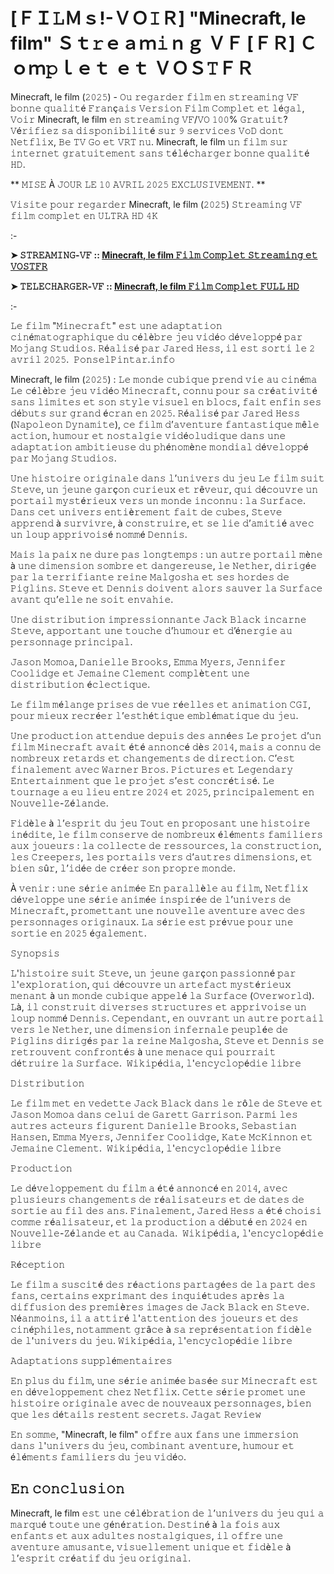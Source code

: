 # [ＦＩ𝙻Ｍｓ!-ＶＯ𝙸Ｒ] "Minecraft, le film" Ｓｔ𝚛ｅａｍ𝚒ｎｇ ＶＦ [ＦＲ] Ｃｏｍ𝚙ｌｅｔ ｅｔ ＶＯＳ𝚃ＦＲ 

Minecraft, le film (𝟸𝟶𝟸𝟻) - 𝙾𝚞 𝚛𝚎𝚐𝚊𝚛𝚍𝚎𝚛 𝚏𝚒𝚕𝚖 𝚎𝚗 𝚜𝚝𝚛𝚎𝚊𝚖𝚒𝚗𝚐 𝚅𝙵 𝚋𝚘𝚗𝚗𝚎 𝚚𝚞𝚊𝚕𝚒𝚝é 𝙵𝚛𝚊𝚗ç𝚊𝚒𝚜 𝚅𝚎𝚛𝚜𝚒𝚘𝚗 𝙵𝚒𝚕𝚖 𝙲𝚘𝚖𝚙𝚕𝚎𝚝 𝚎𝚝 𝚕é𝚐𝚊𝚕, 𝚅𝚘𝚒𝚛 Minecraft, le film 𝚎𝚗 𝚜𝚝𝚛𝚎𝚊𝚖𝚒𝚗𝚐 𝚅𝙵/𝚅𝙾 𝟷𝟶𝟶% 𝙶𝚛𝚊𝚝𝚞𝚒𝚝? 𝚅é𝚛𝚒𝚏𝚒𝚎𝚣 𝚜𝚊 𝚍𝚒𝚜𝚙𝚘𝚗𝚒𝚋𝚒𝚕𝚒𝚝é 𝚜𝚞𝚛 𝟿 𝚜𝚎𝚛𝚟𝚒𝚌𝚎𝚜 𝚅𝚘𝙳 𝚍𝚘𝚗𝚝 𝙽𝚎𝚝𝚏𝚕𝚒𝚡, 𝙱𝚎 𝚃𝚅 𝙶𝚘 𝚎𝚝 𝚅𝚁𝚃 𝚗𝚞. Minecraft, le film 𝚞𝚗 𝚏𝚒𝚕𝚖 𝚜𝚞𝚛 𝚒𝚗𝚝𝚎𝚛𝚗𝚎𝚝 𝚐𝚛𝚊𝚝𝚞𝚒𝚝𝚎𝚖𝚎𝚗𝚝 𝚜𝚊𝚗𝚜 𝚝é𝚕é𝚌𝚑𝚊𝚛𝚐𝚎𝚛 𝚋𝚘𝚗𝚗𝚎 𝚚𝚞𝚊𝚕𝚒𝚝é 𝙷𝙳.

** 𝙼𝙸𝚂𝙴 À 𝙹𝙾𝚄𝚁 𝙻𝙴 𝟷𝟶 𝙰𝚅𝚁𝙸𝙻 𝟸𝟶𝟸𝟻 𝙴𝚇𝙲𝙻𝚄𝚂𝙸𝚅𝙴𝙼𝙴𝙽𝚃. **

𝚅𝚒𝚜𝚒𝚝𝚎 𝚙𝚘𝚞𝚛 𝚛𝚎𝚐𝚊𝚛𝚍𝚎𝚛 Minecraft, le film (𝟸𝟶𝟸𝟻) 𝚂𝚝𝚛𝚎𝚊𝚖𝚒𝚗𝚐 𝚅𝙵 𝚏𝚒𝚕𝚖 𝚌𝚘𝚖𝚙𝚕𝚎𝚝 𝚎𝚗 𝚄𝙻𝚃𝚁𝙰 𝙷𝙳 𝟺𝙺

:-

**➤ 𝚂𝚃𝚁𝙴𝙰𝙼𝙸𝙽𝙶-𝚅𝙵 :: [Minecraft, le film 𝙵𝚒𝚕𝚖 𝙲𝚘𝚖𝚙𝚕𝚎𝚝 𝚂𝚝𝚛𝚎𝚊𝚖𝚒𝚗𝚐 𝚎𝚝 𝚅𝙾𝚂𝚃𝙵𝚁](https://tinyurl.com/5caxw4kb)**

**➤ 𝚃𝙴𝙻𝙴𝙲𝙷𝙰𝚁𝙶𝙴𝚁-𝚅𝙵 :: [Minecraft, le film 𝙵𝚒𝚕𝚖 𝙲𝚘𝚖𝚙𝚕𝚎𝚝 𝙵𝚄𝙻𝙻 𝙷𝙳](https://tinyurl.com/5caxw4kb)**

:-

𝙻𝚎 𝚏𝚒𝚕𝚖 "𝙼𝚒𝚗𝚎𝚌𝚛𝚊𝚏𝚝" 𝚎𝚜𝚝 𝚞𝚗𝚎 𝚊𝚍𝚊𝚙𝚝𝚊𝚝𝚒𝚘𝚗 𝚌𝚒𝚗é𝚖𝚊𝚝𝚘𝚐𝚛𝚊𝚙𝚑𝚒𝚚𝚞𝚎 𝚍𝚞 𝚌é𝚕è𝚋𝚛𝚎 𝚓𝚎𝚞 𝚟𝚒𝚍é𝚘 𝚍é𝚟𝚎𝚕𝚘𝚙𝚙é 𝚙𝚊𝚛 𝙼𝚘𝚓𝚊𝚗𝚐 𝚂𝚝𝚞𝚍𝚒𝚘𝚜. 𝚁é𝚊𝚕𝚒𝚜é 𝚙𝚊𝚛 𝙹𝚊𝚛𝚎𝚍 𝙷𝚎𝚜𝚜, 𝚒𝚕 𝚎𝚜𝚝 𝚜𝚘𝚛𝚝𝚒 𝚕𝚎 𝟸 𝚊𝚟𝚛𝚒𝚕 𝟸𝟶𝟸𝟻. ​
𝙿𝚘𝚗𝚜𝚎𝚕𝙿𝚒𝚗𝚝𝚊𝚛.𝚒𝚗𝚏𝚘

Minecraft, le film (𝟸𝟶𝟸𝟻) : 𝙻𝚎 𝚖𝚘𝚗𝚍𝚎 𝚌𝚞𝚋𝚒𝚚𝚞𝚎 𝚙𝚛𝚎𝚗𝚍 𝚟𝚒𝚎 𝚊𝚞 𝚌𝚒𝚗é𝚖𝚊
𝙻𝚎 𝚌é𝚕è𝚋𝚛𝚎 𝚓𝚎𝚞 𝚟𝚒𝚍é𝚘 𝙼𝚒𝚗𝚎𝚌𝚛𝚊𝚏𝚝, 𝚌𝚘𝚗𝚗𝚞 𝚙𝚘𝚞𝚛 𝚜𝚊 𝚌𝚛é𝚊𝚝𝚒𝚟𝚒𝚝é 𝚜𝚊𝚗𝚜 𝚕𝚒𝚖𝚒𝚝𝚎𝚜 𝚎𝚝 𝚜𝚘𝚗 𝚜𝚝𝚢𝚕𝚎 𝚟𝚒𝚜𝚞𝚎𝚕 𝚎𝚗 𝚋𝚕𝚘𝚌𝚜, 𝚏𝚊𝚒𝚝 𝚎𝚗𝚏𝚒𝚗 𝚜𝚎𝚜 𝚍é𝚋𝚞𝚝𝚜 𝚜𝚞𝚛 𝚐𝚛𝚊𝚗𝚍 é𝚌𝚛𝚊𝚗 𝚎𝚗 𝟸𝟶𝟸𝟻. 𝚁é𝚊𝚕𝚒𝚜é 𝚙𝚊𝚛 𝙹𝚊𝚛𝚎𝚍 𝙷𝚎𝚜𝚜 (𝙽𝚊𝚙𝚘𝚕𝚎𝚘𝚗 𝙳𝚢𝚗𝚊𝚖𝚒𝚝𝚎), 𝚌𝚎 𝚏𝚒𝚕𝚖 𝚍’𝚊𝚟𝚎𝚗𝚝𝚞𝚛𝚎 𝚏𝚊𝚗𝚝𝚊𝚜𝚝𝚒𝚚𝚞𝚎 𝚖ê𝚕𝚎 𝚊𝚌𝚝𝚒𝚘𝚗, 𝚑𝚞𝚖𝚘𝚞𝚛 𝚎𝚝 𝚗𝚘𝚜𝚝𝚊𝚕𝚐𝚒𝚎 𝚟𝚒𝚍é𝚘𝚕𝚞𝚍𝚒𝚚𝚞𝚎 𝚍𝚊𝚗𝚜 𝚞𝚗𝚎 𝚊𝚍𝚊𝚙𝚝𝚊𝚝𝚒𝚘𝚗 𝚊𝚖𝚋𝚒𝚝𝚒𝚎𝚞𝚜𝚎 𝚍𝚞 𝚙𝚑é𝚗𝚘𝚖è𝚗𝚎 𝚖𝚘𝚗𝚍𝚒𝚊𝚕 𝚍é𝚟𝚎𝚕𝚘𝚙𝚙é 𝚙𝚊𝚛 𝙼𝚘𝚓𝚊𝚗𝚐 𝚂𝚝𝚞𝚍𝚒𝚘𝚜.

𝚄𝚗𝚎 𝚑𝚒𝚜𝚝𝚘𝚒𝚛𝚎 𝚘𝚛𝚒𝚐𝚒𝚗𝚊𝚕𝚎 𝚍𝚊𝚗𝚜 𝚕’𝚞𝚗𝚒𝚟𝚎𝚛𝚜 𝚍𝚞 𝚓𝚎𝚞
𝙻𝚎 𝚏𝚒𝚕𝚖 𝚜𝚞𝚒𝚝 𝚂𝚝𝚎𝚟𝚎, 𝚞𝚗 𝚓𝚎𝚞𝚗𝚎 𝚐𝚊𝚛ç𝚘𝚗 𝚌𝚞𝚛𝚒𝚎𝚞𝚡 𝚎𝚝 𝚛ê𝚟𝚎𝚞𝚛, 𝚚𝚞𝚒 𝚍é𝚌𝚘𝚞𝚟𝚛𝚎 𝚞𝚗 𝚙𝚘𝚛𝚝𝚊𝚒𝚕 𝚖𝚢𝚜𝚝é𝚛𝚒𝚎𝚞𝚡 𝚟𝚎𝚛𝚜 𝚞𝚗 𝚖𝚘𝚗𝚍𝚎 𝚒𝚗𝚌𝚘𝚗𝚗𝚞 : 𝚕𝚊 𝚂𝚞𝚛𝚏𝚊𝚌𝚎. 𝙳𝚊𝚗𝚜 𝚌𝚎𝚝 𝚞𝚗𝚒𝚟𝚎𝚛𝚜 𝚎𝚗𝚝𝚒è𝚛𝚎𝚖𝚎𝚗𝚝 𝚏𝚊𝚒𝚝 𝚍𝚎 𝚌𝚞𝚋𝚎𝚜, 𝚂𝚝𝚎𝚟𝚎 𝚊𝚙𝚙𝚛𝚎𝚗𝚍 à 𝚜𝚞𝚛𝚟𝚒𝚟𝚛𝚎, à 𝚌𝚘𝚗𝚜𝚝𝚛𝚞𝚒𝚛𝚎, 𝚎𝚝 𝚜𝚎 𝚕𝚒𝚎 𝚍’𝚊𝚖𝚒𝚝𝚒é 𝚊𝚟𝚎𝚌 𝚞𝚗 𝚕𝚘𝚞𝚙 𝚊𝚙𝚙𝚛𝚒𝚟𝚘𝚒𝚜é 𝚗𝚘𝚖𝚖é 𝙳𝚎𝚗𝚗𝚒𝚜.

𝙼𝚊𝚒𝚜 𝚕𝚊 𝚙𝚊𝚒𝚡 𝚗𝚎 𝚍𝚞𝚛𝚎 𝚙𝚊𝚜 𝚕𝚘𝚗𝚐𝚝𝚎𝚖𝚙𝚜 : 𝚞𝚗 𝚊𝚞𝚝𝚛𝚎 𝚙𝚘𝚛𝚝𝚊𝚒𝚕 𝚖è𝚗𝚎 à 𝚞𝚗𝚎 𝚍𝚒𝚖𝚎𝚗𝚜𝚒𝚘𝚗 𝚜𝚘𝚖𝚋𝚛𝚎 𝚎𝚝 𝚍𝚊𝚗𝚐𝚎𝚛𝚎𝚞𝚜𝚎, 𝚕𝚎 𝙽𝚎𝚝𝚑𝚎𝚛, 𝚍𝚒𝚛𝚒𝚐é𝚎 𝚙𝚊𝚛 𝚕𝚊 𝚝𝚎𝚛𝚛𝚒𝚏𝚒𝚊𝚗𝚝𝚎 𝚛𝚎𝚒𝚗𝚎 𝙼𝚊𝚕𝚐𝚘𝚜𝚑𝚊 𝚎𝚝 𝚜𝚎𝚜 𝚑𝚘𝚛𝚍𝚎𝚜 𝚍𝚎 𝙿𝚒𝚐𝚕𝚒𝚗𝚜. 𝚂𝚝𝚎𝚟𝚎 𝚎𝚝 𝙳𝚎𝚗𝚗𝚒𝚜 𝚍𝚘𝚒𝚟𝚎𝚗𝚝 𝚊𝚕𝚘𝚛𝚜 𝚜𝚊𝚞𝚟𝚎𝚛 𝚕𝚊 𝚂𝚞𝚛𝚏𝚊𝚌𝚎 𝚊𝚟𝚊𝚗𝚝 𝚚𝚞’𝚎𝚕𝚕𝚎 𝚗𝚎 𝚜𝚘𝚒𝚝 𝚎𝚗𝚟𝚊𝚑𝚒𝚎.

𝚄𝚗𝚎 𝚍𝚒𝚜𝚝𝚛𝚒𝚋𝚞𝚝𝚒𝚘𝚗 𝚒𝚖𝚙𝚛𝚎𝚜𝚜𝚒𝚘𝚗𝚗𝚊𝚗𝚝𝚎
𝙹𝚊𝚌𝚔 𝙱𝚕𝚊𝚌𝚔 𝚒𝚗𝚌𝚊𝚛𝚗𝚎 𝚂𝚝𝚎𝚟𝚎, 𝚊𝚙𝚙𝚘𝚛𝚝𝚊𝚗𝚝 𝚞𝚗𝚎 𝚝𝚘𝚞𝚌𝚑𝚎 𝚍’𝚑𝚞𝚖𝚘𝚞𝚛 𝚎𝚝 𝚍’é𝚗𝚎𝚛𝚐𝚒𝚎 𝚊𝚞 𝚙𝚎𝚛𝚜𝚘𝚗𝚗𝚊𝚐𝚎 𝚙𝚛𝚒𝚗𝚌𝚒𝚙𝚊𝚕.

𝙹𝚊𝚜𝚘𝚗 𝙼𝚘𝚖𝚘𝚊, 𝙳𝚊𝚗𝚒𝚎𝚕𝚕𝚎 𝙱𝚛𝚘𝚘𝚔𝚜, 𝙴𝚖𝚖𝚊 𝙼𝚢𝚎𝚛𝚜, 𝙹𝚎𝚗𝚗𝚒𝚏𝚎𝚛 𝙲𝚘𝚘𝚕𝚒𝚍𝚐𝚎 𝚎𝚝 𝙹𝚎𝚖𝚊𝚒𝚗𝚎 𝙲𝚕𝚎𝚖𝚎𝚗𝚝 𝚌𝚘𝚖𝚙𝚕è𝚝𝚎𝚗𝚝 𝚞𝚗𝚎 𝚍𝚒𝚜𝚝𝚛𝚒𝚋𝚞𝚝𝚒𝚘𝚗 é𝚌𝚕𝚎𝚌𝚝𝚒𝚚𝚞𝚎.

𝙻𝚎 𝚏𝚒𝚕𝚖 𝚖é𝚕𝚊𝚗𝚐𝚎 𝚙𝚛𝚒𝚜𝚎𝚜 𝚍𝚎 𝚟𝚞𝚎 𝚛é𝚎𝚕𝚕𝚎𝚜 𝚎𝚝 𝚊𝚗𝚒𝚖𝚊𝚝𝚒𝚘𝚗 𝙲𝙶𝙸, 𝚙𝚘𝚞𝚛 𝚖𝚒𝚎𝚞𝚡 𝚛𝚎𝚌𝚛é𝚎𝚛 𝚕’𝚎𝚜𝚝𝚑é𝚝𝚒𝚚𝚞𝚎 𝚎𝚖𝚋𝚕é𝚖𝚊𝚝𝚒𝚚𝚞𝚎 𝚍𝚞 𝚓𝚎𝚞.

𝚄𝚗𝚎 𝚙𝚛𝚘𝚍𝚞𝚌𝚝𝚒𝚘𝚗 𝚊𝚝𝚝𝚎𝚗𝚍𝚞𝚎 𝚍𝚎𝚙𝚞𝚒𝚜 𝚍𝚎𝚜 𝚊𝚗𝚗é𝚎𝚜
𝙻𝚎 𝚙𝚛𝚘𝚓𝚎𝚝 𝚍’𝚞𝚗 𝚏𝚒𝚕𝚖 𝙼𝚒𝚗𝚎𝚌𝚛𝚊𝚏𝚝 𝚊𝚟𝚊𝚒𝚝 é𝚝é 𝚊𝚗𝚗𝚘𝚗𝚌é 𝚍è𝚜 𝟸𝟶𝟷𝟺, 𝚖𝚊𝚒𝚜 𝚊 𝚌𝚘𝚗𝚗𝚞 𝚍𝚎 𝚗𝚘𝚖𝚋𝚛𝚎𝚞𝚡 𝚛𝚎𝚝𝚊𝚛𝚍𝚜 𝚎𝚝 𝚌𝚑𝚊𝚗𝚐𝚎𝚖𝚎𝚗𝚝𝚜 𝚍𝚎 𝚍𝚒𝚛𝚎𝚌𝚝𝚒𝚘𝚗. 𝙲’𝚎𝚜𝚝 𝚏𝚒𝚗𝚊𝚕𝚎𝚖𝚎𝚗𝚝 𝚊𝚟𝚎𝚌 𝚆𝚊𝚛𝚗𝚎𝚛 𝙱𝚛𝚘𝚜. 𝙿𝚒𝚌𝚝𝚞𝚛𝚎𝚜 𝚎𝚝 𝙻𝚎𝚐𝚎𝚗𝚍𝚊𝚛𝚢 𝙴𝚗𝚝𝚎𝚛𝚝𝚊𝚒𝚗𝚖𝚎𝚗𝚝 𝚚𝚞𝚎 𝚕𝚎 𝚙𝚛𝚘𝚓𝚎𝚝 𝚜’𝚎𝚜𝚝 𝚌𝚘𝚗𝚌𝚛é𝚝𝚒𝚜é. 𝙻𝚎 𝚝𝚘𝚞𝚛𝚗𝚊𝚐𝚎 𝚊 𝚎𝚞 𝚕𝚒𝚎𝚞 𝚎𝚗𝚝𝚛𝚎 𝟸𝟶𝟸𝟺 𝚎𝚝 𝟸𝟶𝟸𝟻, 𝚙𝚛𝚒𝚗𝚌𝚒𝚙𝚊𝚕𝚎𝚖𝚎𝚗𝚝 𝚎𝚗 𝙽𝚘𝚞𝚟𝚎𝚕𝚕𝚎-𝚉é𝚕𝚊𝚗𝚍𝚎.

𝙵𝚒𝚍è𝚕𝚎 à 𝚕’𝚎𝚜𝚙𝚛𝚒𝚝 𝚍𝚞 𝚓𝚎𝚞
𝚃𝚘𝚞𝚝 𝚎𝚗 𝚙𝚛𝚘𝚙𝚘𝚜𝚊𝚗𝚝 𝚞𝚗𝚎 𝚑𝚒𝚜𝚝𝚘𝚒𝚛𝚎 𝚒𝚗é𝚍𝚒𝚝𝚎, 𝚕𝚎 𝚏𝚒𝚕𝚖 𝚌𝚘𝚗𝚜𝚎𝚛𝚟𝚎 𝚍𝚎 𝚗𝚘𝚖𝚋𝚛𝚎𝚞𝚡 é𝚕é𝚖𝚎𝚗𝚝𝚜 𝚏𝚊𝚖𝚒𝚕𝚒𝚎𝚛𝚜 𝚊𝚞𝚡 𝚓𝚘𝚞𝚎𝚞𝚛𝚜 : 𝚕𝚊 𝚌𝚘𝚕𝚕𝚎𝚌𝚝𝚎 𝚍𝚎 𝚛𝚎𝚜𝚜𝚘𝚞𝚛𝚌𝚎𝚜, 𝚕𝚊 𝚌𝚘𝚗𝚜𝚝𝚛𝚞𝚌𝚝𝚒𝚘𝚗, 𝚕𝚎𝚜 𝙲𝚛𝚎𝚎𝚙𝚎𝚛𝚜, 𝚕𝚎𝚜 𝚙𝚘𝚛𝚝𝚊𝚒𝚕𝚜 𝚟𝚎𝚛𝚜 𝚍’𝚊𝚞𝚝𝚛𝚎𝚜 𝚍𝚒𝚖𝚎𝚗𝚜𝚒𝚘𝚗𝚜, 𝚎𝚝 𝚋𝚒𝚎𝚗 𝚜û𝚛, 𝚕’𝚒𝚍é𝚎 𝚍𝚎 𝚌𝚛é𝚎𝚛 𝚜𝚘𝚗 𝚙𝚛𝚘𝚙𝚛𝚎 𝚖𝚘𝚗𝚍𝚎.

À 𝚟𝚎𝚗𝚒𝚛 : 𝚞𝚗𝚎 𝚜é𝚛𝚒𝚎 𝚊𝚗𝚒𝚖é𝚎
𝙴𝚗 𝚙𝚊𝚛𝚊𝚕𝚕è𝚕𝚎 𝚊𝚞 𝚏𝚒𝚕𝚖, 𝙽𝚎𝚝𝚏𝚕𝚒𝚡 𝚍é𝚟𝚎𝚕𝚘𝚙𝚙𝚎 𝚞𝚗𝚎 𝚜é𝚛𝚒𝚎 𝚊𝚗𝚒𝚖é𝚎 𝚒𝚗𝚜𝚙𝚒𝚛é𝚎 𝚍𝚎 𝚕’𝚞𝚗𝚒𝚟𝚎𝚛𝚜 𝚍𝚎 𝙼𝚒𝚗𝚎𝚌𝚛𝚊𝚏𝚝, 𝚙𝚛𝚘𝚖𝚎𝚝𝚝𝚊𝚗𝚝 𝚞𝚗𝚎 𝚗𝚘𝚞𝚟𝚎𝚕𝚕𝚎 𝚊𝚟𝚎𝚗𝚝𝚞𝚛𝚎 𝚊𝚟𝚎𝚌 𝚍𝚎𝚜 𝚙𝚎𝚛𝚜𝚘𝚗𝚗𝚊𝚐𝚎𝚜 𝚘𝚛𝚒𝚐𝚒𝚗𝚊𝚞𝚡. 𝙻𝚊 𝚜é𝚛𝚒𝚎 𝚎𝚜𝚝 𝚙𝚛é𝚟𝚞𝚎 𝚙𝚘𝚞𝚛 𝚞𝚗𝚎 𝚜𝚘𝚛𝚝𝚒𝚎 𝚎𝚗 𝟸𝟶𝟸𝟻 é𝚐𝚊𝚕𝚎𝚖𝚎𝚗𝚝.

𝚂𝚢𝚗𝚘𝚙𝚜𝚒𝚜

𝙻'𝚑𝚒𝚜𝚝𝚘𝚒𝚛𝚎 𝚜𝚞𝚒𝚝 𝚂𝚝𝚎𝚟𝚎, 𝚞𝚗 𝚓𝚎𝚞𝚗𝚎 𝚐𝚊𝚛ç𝚘𝚗 𝚙𝚊𝚜𝚜𝚒𝚘𝚗𝚗é 𝚙𝚊𝚛 𝚕'𝚎𝚡𝚙𝚕𝚘𝚛𝚊𝚝𝚒𝚘𝚗, 𝚚𝚞𝚒 𝚍é𝚌𝚘𝚞𝚟𝚛𝚎 𝚞𝚗 𝚊𝚛𝚝𝚎𝚏𝚊𝚌𝚝 𝚖𝚢𝚜𝚝é𝚛𝚒𝚎𝚞𝚡 𝚖𝚎𝚗𝚊𝚗𝚝 à 𝚞𝚗 𝚖𝚘𝚗𝚍𝚎 𝚌𝚞𝚋𝚒𝚚𝚞𝚎 𝚊𝚙𝚙𝚎𝚕é 𝚕𝚊 𝚂𝚞𝚛𝚏𝚊𝚌𝚎 (𝙾𝚟𝚎𝚛𝚠𝚘𝚛𝚕𝚍). 𝙻à, 𝚒𝚕 𝚌𝚘𝚗𝚜𝚝𝚛𝚞𝚒𝚝 𝚍𝚒𝚟𝚎𝚛𝚜𝚎𝚜 𝚜𝚝𝚛𝚞𝚌𝚝𝚞𝚛𝚎𝚜 𝚎𝚝 𝚊𝚙𝚙𝚛𝚒𝚟𝚘𝚒𝚜𝚎 𝚞𝚗 𝚕𝚘𝚞𝚙 𝚗𝚘𝚖𝚖é 𝙳𝚎𝚗𝚗𝚒𝚜. 𝙲𝚎𝚙𝚎𝚗𝚍𝚊𝚗𝚝, 𝚎𝚗 𝚘𝚞𝚟𝚛𝚊𝚗𝚝 𝚞𝚗 𝚊𝚞𝚝𝚛𝚎 𝚙𝚘𝚛𝚝𝚊𝚒𝚕 𝚟𝚎𝚛𝚜 𝚕𝚎 𝙽𝚎𝚝𝚑𝚎𝚛, 𝚞𝚗𝚎 𝚍𝚒𝚖𝚎𝚗𝚜𝚒𝚘𝚗 𝚒𝚗𝚏𝚎𝚛𝚗𝚊𝚕𝚎 𝚙𝚎𝚞𝚙𝚕é𝚎 𝚍𝚎 𝙿𝚒𝚐𝚕𝚒𝚗𝚜 𝚍𝚒𝚛𝚒𝚐é𝚜 𝚙𝚊𝚛 𝚕𝚊 𝚛𝚎𝚒𝚗𝚎 𝙼𝚊𝚕𝚐𝚘𝚜𝚑𝚊, 𝚂𝚝𝚎𝚟𝚎 𝚎𝚝 𝙳𝚎𝚗𝚗𝚒𝚜 𝚜𝚎 𝚛𝚎𝚝𝚛𝚘𝚞𝚟𝚎𝚗𝚝 𝚌𝚘𝚗𝚏𝚛𝚘𝚗𝚝é𝚜 à 𝚞𝚗𝚎 𝚖𝚎𝚗𝚊𝚌𝚎 𝚚𝚞𝚒 𝚙𝚘𝚞𝚛𝚛𝚊𝚒𝚝 𝚍é𝚝𝚛𝚞𝚒𝚛𝚎 𝚕𝚊 𝚂𝚞𝚛𝚏𝚊𝚌𝚎. ​
𝚆𝚒𝚔𝚒𝚙é𝚍𝚒𝚊, 𝚕'𝚎𝚗𝚌𝚢𝚌𝚕𝚘𝚙é𝚍𝚒𝚎 𝚕𝚒𝚋𝚛𝚎

𝙳𝚒𝚜𝚝𝚛𝚒𝚋𝚞𝚝𝚒𝚘𝚗

𝙻𝚎 𝚏𝚒𝚕𝚖 𝚖𝚎𝚝 𝚎𝚗 𝚟𝚎𝚍𝚎𝚝𝚝𝚎 𝙹𝚊𝚌𝚔 𝙱𝚕𝚊𝚌𝚔 𝚍𝚊𝚗𝚜 𝚕𝚎 𝚛ô𝚕𝚎 𝚍𝚎 𝚂𝚝𝚎𝚟𝚎 𝚎𝚝 𝙹𝚊𝚜𝚘𝚗 𝙼𝚘𝚖𝚘𝚊 𝚍𝚊𝚗𝚜 𝚌𝚎𝚕𝚞𝚒 𝚍𝚎 𝙶𝚊𝚛𝚎𝚝𝚝 𝙶𝚊𝚛𝚛𝚒𝚜𝚘𝚗. 𝙿𝚊𝚛𝚖𝚒 𝚕𝚎𝚜 𝚊𝚞𝚝𝚛𝚎𝚜 𝚊𝚌𝚝𝚎𝚞𝚛𝚜 𝚏𝚒𝚐𝚞𝚛𝚎𝚗𝚝 𝙳𝚊𝚗𝚒𝚎𝚕𝚕𝚎 𝙱𝚛𝚘𝚘𝚔𝚜, 𝚂𝚎𝚋𝚊𝚜𝚝𝚒𝚊𝚗 𝙷𝚊𝚗𝚜𝚎𝚗, 𝙴𝚖𝚖𝚊 𝙼𝚢𝚎𝚛𝚜, 𝙹𝚎𝚗𝚗𝚒𝚏𝚎𝚛 𝙲𝚘𝚘𝚕𝚒𝚍𝚐𝚎, 𝙺𝚊𝚝𝚎 𝙼𝚌𝙺𝚒𝚗𝚗𝚘𝚗 𝚎𝚝 𝙹𝚎𝚖𝚊𝚒𝚗𝚎 𝙲𝚕𝚎𝚖𝚎𝚗𝚝. ​
𝚆𝚒𝚔𝚒𝚙é𝚍𝚒𝚊, 𝚕'𝚎𝚗𝚌𝚢𝚌𝚕𝚘𝚙é𝚍𝚒𝚎 𝚕𝚒𝚋𝚛𝚎

𝙿𝚛𝚘𝚍𝚞𝚌𝚝𝚒𝚘𝚗

𝙻𝚎 𝚍é𝚟𝚎𝚕𝚘𝚙𝚙𝚎𝚖𝚎𝚗𝚝 𝚍𝚞 𝚏𝚒𝚕𝚖 𝚊 é𝚝é 𝚊𝚗𝚗𝚘𝚗𝚌é 𝚎𝚗 𝟸𝟶𝟷𝟺, 𝚊𝚟𝚎𝚌 𝚙𝚕𝚞𝚜𝚒𝚎𝚞𝚛𝚜 𝚌𝚑𝚊𝚗𝚐𝚎𝚖𝚎𝚗𝚝𝚜 𝚍𝚎 𝚛é𝚊𝚕𝚒𝚜𝚊𝚝𝚎𝚞𝚛𝚜 𝚎𝚝 𝚍𝚎 𝚍𝚊𝚝𝚎𝚜 𝚍𝚎 𝚜𝚘𝚛𝚝𝚒𝚎 𝚊𝚞 𝚏𝚒𝚕 𝚍𝚎𝚜 𝚊𝚗𝚜. 𝙵𝚒𝚗𝚊𝚕𝚎𝚖𝚎𝚗𝚝, 𝙹𝚊𝚛𝚎𝚍 𝙷𝚎𝚜𝚜 𝚊 é𝚝é 𝚌𝚑𝚘𝚒𝚜𝚒 𝚌𝚘𝚖𝚖𝚎 𝚛é𝚊𝚕𝚒𝚜𝚊𝚝𝚎𝚞𝚛, 𝚎𝚝 𝚕𝚊 𝚙𝚛𝚘𝚍𝚞𝚌𝚝𝚒𝚘𝚗 𝚊 𝚍é𝚋𝚞𝚝é 𝚎𝚗 𝟸𝟶𝟸𝟺 𝚎𝚗 𝙽𝚘𝚞𝚟𝚎𝚕𝚕𝚎-𝚉é𝚕𝚊𝚗𝚍𝚎 𝚎𝚝 𝚊𝚞 𝙲𝚊𝚗𝚊𝚍𝚊. ​
𝚆𝚒𝚔𝚒𝚙é𝚍𝚒𝚊, 𝚕'𝚎𝚗𝚌𝚢𝚌𝚕𝚘𝚙é𝚍𝚒𝚎 𝚕𝚒𝚋𝚛𝚎

𝚁é𝚌𝚎𝚙𝚝𝚒𝚘𝚗

𝙻𝚎 𝚏𝚒𝚕𝚖 𝚊 𝚜𝚞𝚜𝚌𝚒𝚝é 𝚍𝚎𝚜 𝚛é𝚊𝚌𝚝𝚒𝚘𝚗𝚜 𝚙𝚊𝚛𝚝𝚊𝚐é𝚎𝚜 𝚍𝚎 𝚕𝚊 𝚙𝚊𝚛𝚝 𝚍𝚎𝚜 𝚏𝚊𝚗𝚜, 𝚌𝚎𝚛𝚝𝚊𝚒𝚗𝚜 𝚎𝚡𝚙𝚛𝚒𝚖𝚊𝚗𝚝 𝚍𝚎𝚜 𝚒𝚗𝚚𝚞𝚒é𝚝𝚞𝚍𝚎𝚜 𝚊𝚙𝚛è𝚜 𝚕𝚊 𝚍𝚒𝚏𝚏𝚞𝚜𝚒𝚘𝚗 𝚍𝚎𝚜 𝚙𝚛𝚎𝚖𝚒è𝚛𝚎𝚜 𝚒𝚖𝚊𝚐𝚎𝚜 𝚍𝚎 𝙹𝚊𝚌𝚔 𝙱𝚕𝚊𝚌𝚔 𝚎𝚗 𝚂𝚝𝚎𝚟𝚎. 𝙽é𝚊𝚗𝚖𝚘𝚒𝚗𝚜, 𝚒𝚕 𝚊 𝚊𝚝𝚝𝚒𝚛é 𝚕'𝚊𝚝𝚝𝚎𝚗𝚝𝚒𝚘𝚗 𝚍𝚎𝚜 𝚓𝚘𝚞𝚎𝚞𝚛𝚜 𝚎𝚝 𝚍𝚎𝚜 𝚌𝚒𝚗é𝚙𝚑𝚒𝚕𝚎𝚜, 𝚗𝚘𝚝𝚊𝚖𝚖𝚎𝚗𝚝 𝚐𝚛â𝚌𝚎 à 𝚜𝚊 𝚛𝚎𝚙𝚛é𝚜𝚎𝚗𝚝𝚊𝚝𝚒𝚘𝚗 𝚏𝚒𝚍è𝚕𝚎 𝚍𝚎 𝚕'𝚞𝚗𝚒𝚟𝚎𝚛𝚜 𝚍𝚞 𝚓𝚎𝚞.​
𝚆𝚒𝚔𝚒𝚙é𝚍𝚒𝚊, 𝚕'𝚎𝚗𝚌𝚢𝚌𝚕𝚘𝚙é𝚍𝚒𝚎 𝚕𝚒𝚋𝚛𝚎

𝙰𝚍𝚊𝚙𝚝𝚊𝚝𝚒𝚘𝚗𝚜 𝚜𝚞𝚙𝚙𝚕é𝚖𝚎𝚗𝚝𝚊𝚒𝚛𝚎𝚜

𝙴𝚗 𝚙𝚕𝚞𝚜 𝚍𝚞 𝚏𝚒𝚕𝚖, 𝚞𝚗𝚎 𝚜é𝚛𝚒𝚎 𝚊𝚗𝚒𝚖é𝚎 𝚋𝚊𝚜é𝚎 𝚜𝚞𝚛 𝙼𝚒𝚗𝚎𝚌𝚛𝚊𝚏𝚝 𝚎𝚜𝚝 𝚎𝚗 𝚍é𝚟𝚎𝚕𝚘𝚙𝚙𝚎𝚖𝚎𝚗𝚝 𝚌𝚑𝚎𝚣 𝙽𝚎𝚝𝚏𝚕𝚒𝚡. 𝙲𝚎𝚝𝚝𝚎 𝚜é𝚛𝚒𝚎 𝚙𝚛𝚘𝚖𝚎𝚝 𝚞𝚗𝚎 𝚑𝚒𝚜𝚝𝚘𝚒𝚛𝚎 𝚘𝚛𝚒𝚐𝚒𝚗𝚊𝚕𝚎 𝚊𝚟𝚎𝚌 𝚍𝚎 𝚗𝚘𝚞𝚟𝚎𝚊𝚞𝚡 𝚙𝚎𝚛𝚜𝚘𝚗𝚗𝚊𝚐𝚎𝚜, 𝚋𝚒𝚎𝚗 𝚚𝚞𝚎 𝚕𝚎𝚜 𝚍é𝚝𝚊𝚒𝚕𝚜 𝚛𝚎𝚜𝚝𝚎𝚗𝚝 𝚜𝚎𝚌𝚛𝚎𝚝𝚜. ​
𝙹𝚊𝚐𝚊𝚝 𝚁𝚎𝚟𝚒𝚎𝚠

𝙴𝚗 𝚜𝚘𝚖𝚖𝚎, "Minecraft, le film" 𝚘𝚏𝚏𝚛𝚎 𝚊𝚞𝚡 𝚏𝚊𝚗𝚜 𝚞𝚗𝚎 𝚒𝚖𝚖𝚎𝚛𝚜𝚒𝚘𝚗 𝚍𝚊𝚗𝚜 𝚕'𝚞𝚗𝚒𝚟𝚎𝚛𝚜 𝚍𝚞 𝚓𝚎𝚞, 𝚌𝚘𝚖𝚋𝚒𝚗𝚊𝚗𝚝 𝚊𝚟𝚎𝚗𝚝𝚞𝚛𝚎, 𝚑𝚞𝚖𝚘𝚞𝚛 𝚎𝚝 é𝚕é𝚖𝚎𝚗𝚝𝚜 𝚏𝚊𝚖𝚒𝚕𝚒𝚎𝚛𝚜 𝚍𝚞 𝚓𝚎𝚞 𝚟𝚒𝚍é𝚘.

## 𝙴𝚗 𝚌𝚘𝚗𝚌𝚕𝚞𝚜𝚒𝚘𝚗
Minecraft, le film 𝚎𝚜𝚝 𝚞𝚗𝚎 𝚌é𝚕é𝚋𝚛𝚊𝚝𝚒𝚘𝚗 𝚍𝚎 𝚕’𝚞𝚗𝚒𝚟𝚎𝚛𝚜 𝚍𝚞 𝚓𝚎𝚞 𝚚𝚞𝚒 𝚊 𝚖𝚊𝚛𝚚𝚞é 𝚝𝚘𝚞𝚝𝚎 𝚞𝚗𝚎 𝚐é𝚗é𝚛𝚊𝚝𝚒𝚘𝚗. 𝙳𝚎𝚜𝚝𝚒𝚗é à 𝚕𝚊 𝚏𝚘𝚒𝚜 𝚊𝚞𝚡 𝚎𝚗𝚏𝚊𝚗𝚝𝚜 𝚎𝚝 𝚊𝚞𝚡 𝚊𝚍𝚞𝚕𝚝𝚎𝚜 𝚗𝚘𝚜𝚝𝚊𝚕𝚐𝚒𝚚𝚞𝚎𝚜, 𝚒𝚕 𝚘𝚏𝚏𝚛𝚎 𝚞𝚗𝚎 𝚊𝚟𝚎𝚗𝚝𝚞𝚛𝚎 𝚊𝚖𝚞𝚜𝚊𝚗𝚝𝚎, 𝚟𝚒𝚜𝚞𝚎𝚕𝚕𝚎𝚖𝚎𝚗𝚝 𝚞𝚗𝚒𝚚𝚞𝚎 𝚎𝚝 𝚏𝚒𝚍è𝚕𝚎 à 𝚕’𝚎𝚜𝚙𝚛𝚒𝚝 𝚌𝚛é𝚊𝚝𝚒𝚏 𝚍𝚞 𝚓𝚎𝚞 𝚘𝚛𝚒𝚐𝚒𝚗𝚊𝚕.
